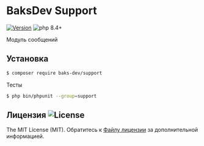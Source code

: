 # BaksDev Support

[![Version](https://img.shields.io/badge/version-7.2.6-blue)](https://github.com/baks-dev/support/releases)
![php 8.4+](https://img.shields.io/badge/php-min%208.4-red.svg)

Модуль сообщений

## Установка

``` bash
$ composer require baks-dev/support
```

Тесты

``` bash
$ php bin/phpunit --group=support
```

## Лицензия ![License](https://img.shields.io/badge/MIT-green)

The MIT License (MIT). Обратитесь к [Файлу лицензии](LICENSE.md) за дополнительной информацией.
